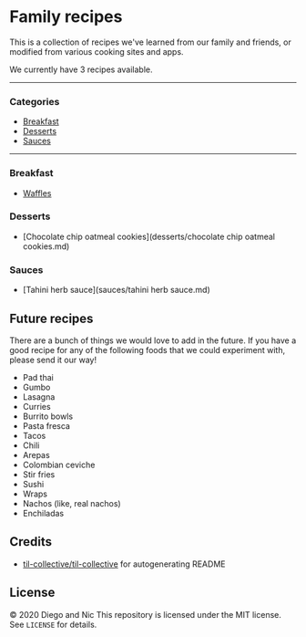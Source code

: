 # Family recipes
This is a collection of recipes we've learned from our family and friends, or modified
from various cooking sites and apps.

We currently have 3 recipes available.

---
### Categories
* [Breakfast](#breakfast)
* [Desserts](#desserts)
* [Sauces](#sauces)

---
### Breakfast

- [Waffles](breakfast/waffles.md)

### Desserts

- [Chocolate chip oatmeal cookies](desserts/chocolate chip oatmeal cookies.md)

### Sauces

- [Tahini herb sauce](sauces/tahini herb sauce.md)

## Future recipes
There are a bunch of things we would love to add in the future. If you have a good recipe
for any of the following foods that we could experiment with, please send it our way!
- Pad thai
- Gumbo
- Lasagna
- Curries
- Burrito bowls
- Pasta fresca
- Tacos
- Chili
- Arepas
- Colombian ceviche
- Stir fries
- Sushi
- Wraps
- Nachos (like, real nachos)
- Enchiladas

## Credits
- [til-collective/til-collective](https://github.com/til-collective/til-collective)
for autogenerating README

## License
&copy; 2020 Diego and Nic
This repository is licensed under the MIT license. See `LICENSE` for details.
